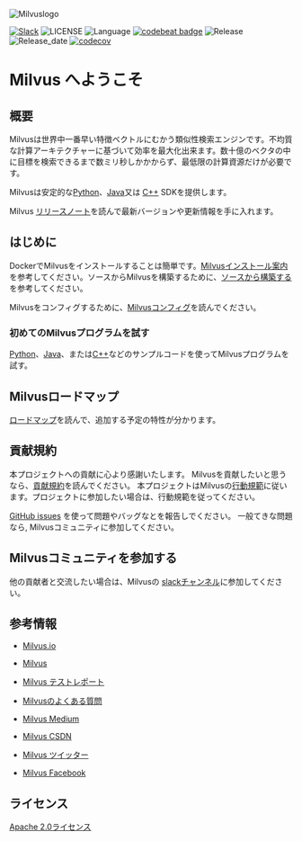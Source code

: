 ![Milvuslogo](https://github.com/milvus-io/docs/blob/master/assets/milvus_logo.png)


[![Slack](https://img.shields.io/badge/Join-Slack-orange)](https://join.slack.com/t/milvusio/shared_invite/enQtNzY1OTQ0NDI3NjMzLWNmYmM1NmNjOTQ5MGI5NDhhYmRhMGU5M2NhNzhhMDMzY2MzNDdlYjM5ODQ5MmE3ODFlYzU3YjJkNmVlNDQ2ZTk)
![LICENSE](https://img.shields.io/badge/license-Apache--2.0-brightgreen)
![Language](https://img.shields.io/badge/language-C%2B%2B-blue)
[![codebeat badge](https://codebeat.co/badges/e030a4f6-b126-4475-a938-4723d54ec3a7?style=plastic)](https://codebeat.co/projects/github-com-jinhai-cn-milvus-master)
![Release](https://img.shields.io/badge/release-v0.6.0-yellowgreen)
![Release_date](https://img.shields.io/badge/release%20date-December-yellowgreen)
[![codecov](https://codecov.io/gh/milvus-io/milvus/branch/master/graph/badge.svg)](https://codecov.io/gh/milvus-io/milvus)


# Milvus へようこそ

## 概要

Milvusは世界中一番早い特徴ベクトルにむかう類似性検索エンジンです。不均質な計算アーキテクチャーに基づいて効率を最大化出来ます。数十億のベクタの中に目標を検索できるまで数ミリ秒しかかからず、最低限の計算資源だけが必要です。

Milvusは安定的な[Python](https://github.com/milvus-io/pymilvus)、[Java](https://github.com/milvus-io/milvus-sdk-java)又は [C++](https://github.com/milvus-io/milvus/tree/master/sdk) SDKを提供します。

Milvus [リリースノート](https://milvus.io/docs/en/release/v0.6.0/)を読んで最新バージョンや更新情報を手に入れます。


## はじめに

DockerでMilvusをインストールすることは簡単です。[Milvusインストール案内](https://milvus.io/docs/en/userguide/install_milvus/) を参考してください。ソースからMilvusを構築するために、[ソースから構築する](install.md)を参考してください。

Milvusをコンフィグするために、[Milvusコンフィグ](https://github.com/milvus-io/docs/blob/master/reference/milvus_config.md)を読んでください。

### 初めてのMilvusプログラムを試す

[Python](https://www.milvus.io/docs/en/userguide/example_code/)、[Java](https://github.com/milvus-io/milvus-sdk-java/tree/master/examples)、または[C++](https://github.com/milvus-io/milvus/tree/master/sdk/examples)などのサンプルコードを使ってMilvusプログラムを試す。

## Milvusロードマップ

[ロードマップ](https://milvus.io/docs/en/roadmap/)を読んで、追加する予定の特性が分かります。

## 貢献規約

本プロジェクトへの貢献に心より感謝いたします。 Milvusを貢献したいと思うなら、[貢献規約](CONTRIBUTING.md)を読んでください。 本プロジェクトはMilvusの[行動規範](CODE_OF_CONDUCT.md)に従います。プロジェクトに参加したい場合は、行動規範を従ってください。

[GitHub issues](https://github.com/milvus-io/milvus/issues) を使って問題やバッグなとを報告しでください。 一般てきな問題なら, Milvusコミュニティに参加してください。

## Milvusコミュニティを参加する

他の貢献者と交流したい場合は、Milvusの [slackチャンネル](https://join.slack.com/t/milvusio/shared_invite/enQtNzY1OTQ0NDI3NjMzLWNmYmM1NmNjOTQ5MGI5NDhhYmRhMGU5M2NhNzhhMDMzY2MzNDdlYjM5ODQ5MmE3ODFlYzU3YjJkNmVlNDQ2ZTk)に参加してください。


## 参考情報

- [Milvus.io](https://www.milvus.io)

- [Milvus](https://github.com/milvus-io/bootcamp)

- [Milvus テストレポート](https://github.com/milvus-io/milvus/tree/master/docs)

- [Milvusのよくある質問](https://www.milvus.io/docs/en/faq/operational_faq/)

- [Milvus Medium](https://medium.com/@milvusio)

- [Milvus CSDN](https://zilliz.blog.csdn.net/)

- [Milvus ツイッター](https://twitter.com/milvusio)

- [Milvus Facebook](https://www.facebook.com/io.milvus.5)


## ライセンス

[Apache 2.0ライセンス](LICENSE)
